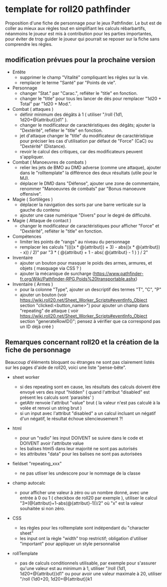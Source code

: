 # template for roll20 pathfinder
Proposition d'une fiche de personnage pour le jeux Pathfinder.
Le but est de coller au mieux aux règles tout en simplifiant les calculs rébarbartifs, néanmoins le joueur est mis à contribution pour les parties importantes, pour éviter de trop guider le joueur qui pourrait se reposer sur la fiche sans comprendre les règles.

## modification prévues pour la prochaine version
- Entête
    - supprimer le champ "Vitalité" compliquant les rêgles sur la vie.
    - remplacer le terme "Santé" par "Points de vie".
- Personnage
    - changer "Stat." par "Carac.", refléter le "title" en fonction.
    - changer le "title" pour tous les lancer de dés pour remplacer "1d20 + Total" par "1d20 + Mod.".
- Combat ( attaques )
    - définir minimum des dégâts à 1 ( utiliser "/roll {1d1, 1d20+@{attribut}}d1" ).
    - changer le modificateur de caractéristiques des dégâts; ajouter la "Dextérité", refléter le "title" en fonction.
    - jet d'attaque changer le "title" du modificateur de caractéristique pour préciser les cas d'utilisation par défaut de "Force" (CaC) ou "Dextérité" (Distance).
    - revoir le calcul des critiques, car des modificateurs peuvent s'appliquer.
- Combat ( Manoeuvres de combats )
    - relier les jets de BMO au DMD adverse (comme une attaque), ajouter dans le "rolltemplate" la différence des deux résultats (utile pour le MJ).
    - déplacer le DMD dans "Défense", ajouter une zone de commentaire, renommer "Manoeuvres de combats" par "Bonus manoeuvre offensive".
- Magie ( Sortilèges )
    - déplacer la navigation des sorts par une barre verticale sur la gauche du contenu
    - ajouter une case numérique "Divers" pour le degré de difficulté.
- Magie ( Attaque de contact )
    - changer le modificateur de caractéristiques pour afficher "Force" et "Dextérité", refléter le "title" en fonction.
- Compétences
    - limiter les points de "rangs" au niveau du personnage
    - remplacer les calculs "((((x * @{attribut}) + 3) - abs((x * @{attribut}) - x)) / 2)" par "3 * ( @{attribut} + 1 - abs( @{attribut} - 1 ) ) / 2"
- Inventaire
    - ajouter un bouton pour masquer le poids des armes, armures, et objets ( masquage via CSS ? )
    - ajouter la mécanique de surcharge (https://www.pathfinder-fr.org/Wiki/Pathfinder-RPG.Poids%20transportable.ashx)
- Inventaire ( Armes )
    - pour la colonne "Type", ajouter un descriptif des termes "T", "C", "P"
    - ajouter un bouton (voir https://wiki.roll20.net/Sheet_Worker_Scripts#eventInfo_Object section "clicked:<button_name>") pour ajouter un champ dans "repeating" de attaque ( voir https://wiki.roll20.net/Sheet_Worker_Scripts#eventInfo_Object section "generateRowID()"; pensez à vérifier que ca correspond pas un ID déjà créé )
    
## Remarques concernant roll20 et la création de la fiche de personnage
Beaucoup d'éléments bloquant ou étranges ne sont pas clairement listés sur les pages d'aide de roll20, voici une liste "pense-bête".

- sheet worker
    - si des repeating sont en cause, les résultats des calculs doivent être envoyé vers des input "hidden"
      ( quand l'attribut "disabled" est présent les calculs sont 'parasités' )
    - getAttr renvoie l'attribut "value" brut
      ( la valeur n'est pas calculé à la volée et renvoi un string brut )
    - si un input avec l'attribut "disabled" a un calcul incluant un négatif d'un négatif, le résultat échoue silencieusement ?!
- html
    - pour un "radio" les input DOIVENT se suivre dans le code et DOIVENT avoir l'attribute value
    - les balises html5 dans leur majorité ne sont pas autorisés
    - les attributes "data" pour les balises ne sont pas autorisées
- fieldset "repeating_xxx"
    - ne pas utliser les undescore pour le nommage de la classe
- champ autocalc
    - pour afficher une valeur à zéro ou un nombre donné, avec une entrée à 0 ou 1 ( checkbox de roll20 par exemple ), utiliser le calcul "3*(@{attribut}+1-abs(@{attribut}-1))/2" où "x" est la valeur souhaitée si non zéro.
    
- CSS
    - les règles pour les rolltemplate sont indépendant du "character sheet"
    - les input ont la règle "width" trop restrictif; obligation d'utiliser "important" pour appliquer un style personnalisé
- rollTemplate
    - pas de calculs conditionnels utilisable, par exemple pour s'assurer qu'une valeur est au minimum à 1, utiliser "/roll {1d1, 1d20+@{attribut}}d1" ou pour avoir une valeur maximale à 20, utiliser "/roll {1d0+20, 1d20+@{attribut}}k1 
